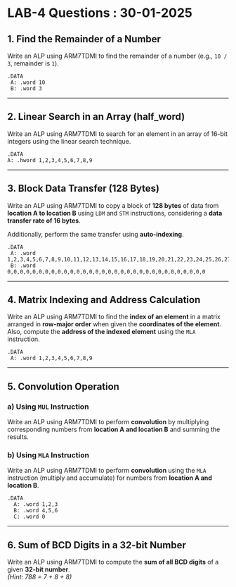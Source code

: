 # LAB-4 Questions : 30-01-2025

## 1. Find the Remainder of a Number
Write an ALP using ARM7TDMI to find the remainder of a number (e.g., `10 / 3`, remainder is `1`).

```assembly
.DATA
 A: .word 10
 B: .word 3
```

---

## 2. Linear Search in an Array (half_word)
Write an ALP using ARM7TDMI to search for an element in an array of 16-bit integers using the linear search technique.

```assembly
.DATA
A: .hword 1,2,3,4,5,6,7,8,9
```

---

## 3. Block Data Transfer (128 Bytes)
Write an ALP using ARM7TDMI to copy a block of **128 bytes** of data from **location A to location B** using `LDM` and `STM` instructions, considering a **data transfer rate of 16 bytes**.  

Additionally, perform the same transfer using **auto-indexing**.

```assembly
.DATA
 A: .word 1,2,3,4,5,6,7,8,9,10,11,12,13,14,15,16,17,18,19,20,21,22,23,24,25,26,27,28,29,30,31,32  
 B: .word 0,0,0,0,0,0,0,0,0,0,0,0,0,0,0,0,0,0,0,0,0,0,0,0,0,0,0,0,0,0,0,0  
```

---

## 4. Matrix Indexing and Address Calculation
Write an ALP using ARM7TDMI to find the **index of an element** in a matrix arranged in **row-major order** when given the **coordinates of the element**. Also, compute the **address of the indexed element** using the `MLA` instruction.

```assembly
.DATA
 A: .word 1,2,3,4,5,6,7,8,9
```
---

## 5. Convolution Operation
### a) Using `MUL` Instruction
Write an ALP using ARM7TDMI to perform **convolution** by multiplying corresponding numbers from **location A and location B** and summing the results.

### b) Using `MLA` Instruction
Write an ALP using ARM7TDMI to perform **convolution** using the `MLA` instruction (multiply and accumulate) for numbers from **location A and location B**.

```assembly
.DATA
  A: .word 1,2,3
  B: .word 4,5,6
  C: .word 0
```
---

## 6. Sum of BCD Digits in a 32-bit Number
Write an ALP using ARM7TDMI to compute the **sum of all BCD digits** of a given **32-bit number**.  
*(Hint: 788 = 7 + 8 + 8)*

